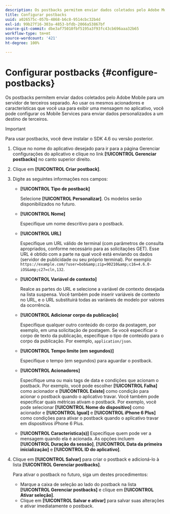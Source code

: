```yaml
---
description: Os postbacks permitem enviar dados coletados pelo Adobe Mobile para um servidor de terceiros separado. Ao usar os mesmos acionadores e características que você usa para exibir uma mensagem no aplicativo, você pode configurar os Mobile Services para enviar dados personalizados a um destino de terceiros.
title: Configurar postbacks
uuid: a026575c-057b-4868-b6c8-9514cbc32b4d
exl-id: 99b27f16-303a-4853-bfdb-2066a53867bf
source-git-commit: dbe3af75010fbf5195a3f93fc43cb696aaa32b65
workflow-type: tm+mt
source-wordcount: '421'
ht-degree: 100%

---
```


# Configurar postbacks {#configure-postbacks}

Os postbacks permitem enviar dados coletados pelo Adobe Mobile para um servidor de terceiros separado. Ao usar os mesmos acionadores e características que você usa para exibir uma mensagem no aplicativo, você pode configurar os Mobile Services para enviar dados personalizados a um destino de terceiros.

>[!IMPORTANT]
>
>Para usar postbacks, você deve instalar o SDK 4.6 ou versão posterior.

1. Clique no nome do aplicativo desejado para ir para a página Gerenciar configurações do aplicativo e clique no link **[!UICONTROL Gerenciar postbacks]** no canto superior direito.
2. Clique em **[!UICONTROL Criar postback]**.
3. Digite as seguintes informações nos campos:

   * **[!UICONTROL Tipo de postback]**

      Selecione **[!UICONTROL Personalizar]**. Os modelos serão disponibilizados no futuro.

   * **[!UICONTROL Nome]**

      Especifique um nome descritivo para o postback.

   * **[!UICONTROL URL]**

      Especifique um URL válido de terminal (com parâmetros de consulta apropriados, conforme necessário para as solicitações GET). Esse URL é obtido com a parte na qual você está enviando os dados (servidor de publicidade ou seu próprio terminal). Por exemplo `https://example.com/?user=bob&amp;zip=90210&amp;c16=4.6.0-iOS&amp;c27=cln,132`.

   * **[!UICONTROL Variável de contexto]**

      Realce as partes do URL e selecione a variável de contexto desejada na lista suspensa. Você também pode inserir variáveis de contexto no URL, e o URL substituirá todas as variáveis de modelo por valores da ocorrência.

   * **[!UICONTROL Adicionar corpo da publicação]**

      Especifique qualquer outro conteúdo do corpo da postagem, por exemplo, em uma solicitação de postagem. Se você especificar o corpo de texto da publicação, especifique o tipo de conteúdo para o corpo da publicação. Por exemplo, `application/json`.

   * **[!UICONTROL Tempo limite (em segundos)]**

      Especifique o tempo (em segundos) para aguardar o postback.

   * **[!UICONTROL Acionadores]**

      Especifique uma ou mais tags de data e condições que acionam o postback. Por exemplo, você pode escolher **[!UICONTROL Falha]** como acionador e **[!UICONTROL Existe]** como condição para acionar o postback quando o aplicativo travar. Você também pode especificar quais métricas ativam o postback. Por exemplo, você pode selecionar **[!UICONTROL Nome do dispositivo]** como acionador e **[!UICONTROL Igual]** e **[!UICONTROL iPhone 6 Plus]** como condições para ativar o postback quando o aplicativo travar em dispositivos iPhone 6 Plus.

   * **[!UICONTROL Característica(s)]**
   Especifique quem pode ver a mensagem quando ela é acionada. As opções incluem **[!UICONTROL Duração da sessão]**, **[!UICONTROL Data da primeira inicialização]** e **[!UICONTROL ID do aplicativo]**.

4. Clique em **[!UICONTROL Salvar]** para criar o postback e adicioná-lo à lista **[!UICONTROL Gerenciar postbacks]**.

   Para ativar o postback no futuro, siga um destes procedimentos:

   * Marque a caixa de seleção ao lado do postback na lista **[!UICONTROL Gerenciar postbacks]** e clique em **[!UICONTROL Ativar seleção]**.
   * Clique em **[!UICONTROL Salvar e ativar]** para salvar suas alterações e ativar imediatamente o postback.
